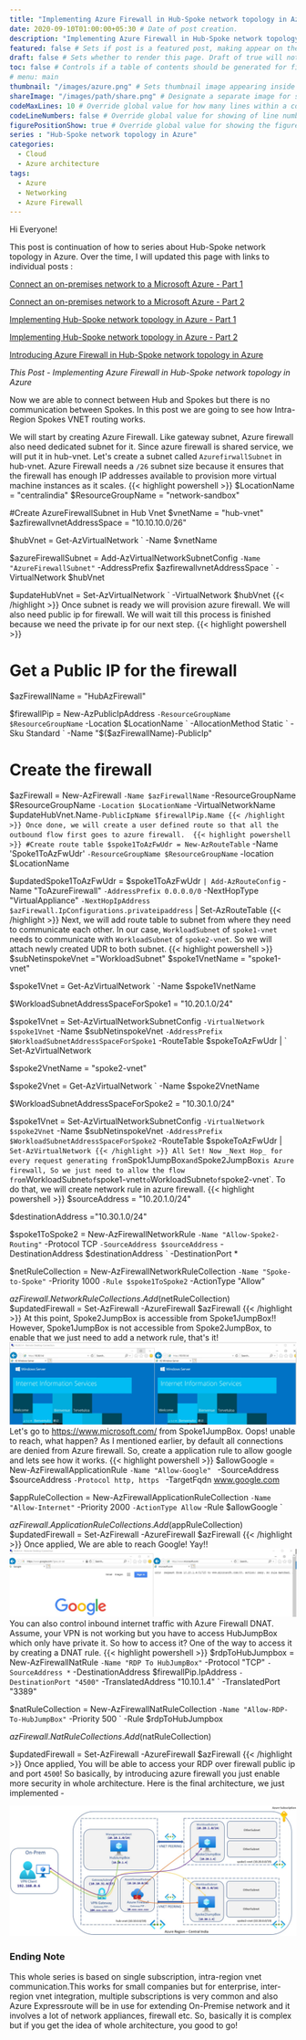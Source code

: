 ```yaml
---
title: "Implementing Azure Firewall in Hub-Spoke network topology in Azure" # Title of the blog post.
date: 2020-09-10T01:00:00+05:30 # Date of post creation.
description: "Implementing Azure Firewall in Hub-Spoke network topology in Azure" # Description used for search engine.
featured: false # Sets if post is a featured post, making appear on the home page side bar.
draft: false # Sets whether to render this page. Draft of true will not be rendered.
toc: false # Controls if a table of contents should be generated for first-level links automatically.
# menu: main
thumbnail: "/images/azure.png" # Sets thumbnail image appearing inside card on homepage.
shareImage: "/images/path/share.png" # Designate a separate image for social media sharing.
codeMaxLines: 10 # Override global value for how many lines within a code block before auto-collapsing.
codeLineNumbers: false # Override global value for showing of line numbers within code block.
figurePositionShow: true # Override global value for showing the figure label.
series : "Hub-Spoke network topology in Azure"
categories:
  - Cloud
  - Azure architecture
tags:
  - Azure
  - Networking
  - Azure Firewall
---
```


Hi Everyone!

This post is continuation of how to series about Hub-Spoke network topology in Azure. Over the time, I will updated this page with links to individual posts : 

[Connect an on-premises network to a Microsoft Azure - Part 1](/post/connect-azure-with-your-on-prem-network-part-1)

[Connect an on-premises network to a Microsoft Azure - Part 2](/post/connect-azure-with-your-on-prem-network-part-2)

[Implementing Hub-Spoke network topology in Azure - Part 1](/post/implementing-hub-spoke-network-topology-in-azure-part-1)

[Implementing Hub-Spoke network topology in Azure - Part 2](/post/implementing-hub-spoke-network-topology-in-azure-part-2)

[Introducing Azure Firewall in Hub-Spoke network topology in Azure](/post/introducing-azure-firewall-in-hub-spoke-network-topology-in-azure)

_This Post - Implementing Azure Firewall in Hub-Spoke network topology in Azure_

Now we are able to connect between Hub and Spokes but there is no communication between Spokes. In this post we are going to see how Intra-Region Spokes VNET routing works. 

We will start by creating Azure Firewall. Like gateway subnet, Azure firewall also need dedicated subnet for it. Since azure firewall is shared service, we will put it in hub-vnet. Let's create a subnet called `AzurefirwallSubnet` in hub-vnet. Azure Firewall needs a `/26` subnet size because it ensures that the firewall has enough IP addresses available to provision more virtual machine instances as it scales.
{{< highlight powershell >}}
$LocationName = "centralindia"
$ResourceGroupName = "network-sandbox"

#Create AzureFirewallSubnet in Hub Vnet
$vnetName = "hub-vnet"
$azfirewallvnetAddressSpace = "10.10.10.0/26"

$hubVnet = Get-AzVirtualNetwork `
              -Name $vnetName

$azureFirewallSubnet = Add-AzVirtualNetworkSubnetConfig `
                          -Name "AzureFirewallSubnet" `
                          -AddressPrefix $azfirewallvnetAddressSpace `
                          -VirtualNetwork $hubVnet

$updateHubVnet = Set-AzVirtualNetwork `
                    -VirtualNetwork $hubVnet
{{< /highlight >}}
Once subnet is ready we will provision azure firewall. We will also need public ip for firewall. We will wait till this process is finished because we need the private ip for our next step. 
{{< highlight powershell >}}
# Get a Public IP for the firewall
$azFirewallName = "HubAzFirewall"

$firewallPip = New-AzPublicIpAddress `
                  -ResourceGroupName $ResourceGroupName `
                  -Location $LocationName `
                  -AllocationMethod Static `
                  -Sku Standard `
                  -Name "$($azFirewallName)-PublicIp"


# Create the firewall
$azFirewall = New-AzFirewall `
                 -Name $azFirewallName `
                 -ResourceGroupName $ResourceGroupName  `
                 -Location $LocationName `
                 -VirtualNetworkName $updateHubVnet.Name`
                 -PublicIpName $firewallPip.Name
{{< /highlight >}}
Once done, we will create a user defined route so that all the outbound flow first goes to azure firewall. 
{{< highlight powershell >}}
#Create route table
$spoke1ToAzFwUdr = New-AzRouteTable `
                      -Name 'Spoke1ToAzFwUdr' `
                      -ResourceGroupName $ResourceGroupName `
                      -location $LocationName

$updatedSpoke1ToAzFwUdr = $spoke1ToAzFwUdr `
                            | Add-AzRouteConfig `
                                 -Name "ToAzureFirewall" `
                                 -AddressPrefix 0.0.0.0/0 `
                                 -NextHopType "VirtualAppliance" `
                                 -NextHopIpAddress $azFirewall.IpConfigurations.privateipaddress `
                            | Set-AzRouteTable
{{< /highlight >}}
Next, we will add route table to subnet from where they need to communicate each other. In our case, `WorkloadSubnet` of `spoke1-vnet` needs to communicate with `WorkloadSubnet` of `spoke2-vnet`. So we will attach newly created UDR to both subnet.
{{< highlight powershell >}}
$subNetinspokeVnet ="WorkloadSubnet"
$spoke1VnetName = "spoke1-vnet"
                     
$spoke1Vnet = Get-AzVirtualNetwork `
                           -Name $spoke1VnetName

$WorkloadSubnetAddressSpaceForSpoke1 = "10.20.1.0/24"

$spoke1Vnet =  Set-AzVirtualNetworkSubnetConfig `
                 -VirtualNetwork $spoke1Vnet `
                 -Name $subNetinspokeVnet `
                 -AddressPrefix $WorkloadSubnetAddressSpaceForSpoke1 `
                 -RouteTable $spokeToAzFwUdr | `
              Set-AzVirtualNetwork

$spoke2VnetName = "spoke2-vnet"
                     
$spoke2Vnet = Get-AzVirtualNetwork `
                           -Name $spoke2VnetName

$WorkloadSubnetAddressSpaceForSpoke2 = "10.30.1.0/24"

$spoke1Vnet =  Set-AzVirtualNetworkSubnetConfig `
                 -VirtualNetwork $spoke2Vnet `
                 -Name $subNetinspokeVnet `
                 -AddressPrefix $WorkloadSubnetAddressSpaceForSpoke2 `
                 -RouteTable $spokeToAzFwUdr | `
              Set-AzVirtualNetwork
{{< /highlight >}}
All Set! Now _Next Hop_ for every request generating from `Spok1JumpBox` and `Spoke2JumpBox` is Azure firewall, So we just need to allow the flow from `WorkloadSubnet` of `spoke1-vnet` to `WorkloadSubnet` of `spoke2-vnet`. To do that, we will create network rule in azure firewall.
{{< highlight powershell >}}
$sourceAddress = "10.20.1.0/24"

$destinationAddress ="10.30.1.0/24"

$spoke1ToSpoke2 = New-AzFirewallNetworkRule `
                     -Name "Allow-Spoke2-Routing" `
                     -Protocol TCP `
                     -SourceAddress $sourceAddress `
                     -DestinationAddress $destinationAddress `
                     -DestinationPort *
           
$netRuleCollection = New-AzFirewallNetworkRuleCollection `
                        -Name "Spoke-to-Spoke" `
                        -Priority 1000 `
                        -Rule $spoke1ToSpoke2 `
                        -ActionType "Allow"
           
$azFirewall.NetworkRuleCollections.Add($netRuleCollection)
$updatedFirewall = Set-AzFirewall -AzureFirewall $azFirewall
{{< /highlight >}}
At this point, Spoke2JumpBox is accessible from Spoke1JumpBox!! However, Spoke1JumpBox is not accessible from Spoke2JumpBox, to enable that we just need to add a network rule, that's it!
![spoke2-vnet is reachable from spoke1-vnet](/images/hub-spoke/spoke1-to-spoke2-reachable.jpg)
Let's go to https://www.microsoft.com/ from Spoke1JumpBox. Oops! unable to reach, what happen? As I mentioned earlier, by default  all connections are denied from Azure firewall. So, create a application rule to allow google and lets see how it works.
{{< highlight powershell >}}
$allowGoogle = New-AzFirewallApplicationRule `
                  -Name "Allow-Google"  `
                  -SourceAddress $sourceAddress `
                  -Protocol http, https  `
                  -TargetFqdn www.google.com

$appRuleCollection = New-AzFirewallApplicationRuleCollection `
                        -Name "Allow-Internet" `
                        -Priority 2000 `
                        -ActionType Allow `
                        -Rule $allowGoogle `

$azFirewall.ApplicationRuleCollections.Add($appRuleCollection)
$updatedFirewall = Set-AzFirewall -AzureFirewall $azFirewall
{{< /highlight >}}
Once applied, We are able to reach Google! Yay!! 
![Filtered internet access](/images/hub-spoke/filtered-internet-access.jpg)
You can also control inbound internet traffic with Azure Firewall DNAT. Assume, your VPN is not working but you have to access HubJumpBox which only have private it. So how to access it? One of the way to access it by creating a DNAT rule.
{{< highlight powershell >}}
$rdpToHubJumpbox =  New-AzFirewallNatRule `
                       -Name "RDP To HubJumpBox" `
                       -Protocol "TCP" `
                       -SourceAddress * `
                       -DestinationAddress $firewallPip.IpAddress `
                       -DestinationPort "4500" `
                       -TranslatedAddress "10.10.1.4" `
                       -TranslatedPort "3389"


$natRuleCollection = New-AzFirewallNatRuleCollection `
                       -Name "Allow-RDP-To-HubJumpBox" `
                       -Priority 500 `
                       -Rule $rdpToHubJumpbox

$azFirewall.NatRuleCollections.Add($natRuleCollection)

$updatedFirewall = Set-AzFirewall -AzureFirewall $azFirewall
{{< /highlight >}}
Once applied, You will be able to access your RDP over firewall public ip and port `4500`!
So basically, by introducing azure firewall you just enable more security in whole architecture.
Here is the final architecture, we just implemented - 

![Updated architecture](/images/hub-spoke/final-architecture.jpg)

### Ending Note
This whole series is based on single subscription, intra-region vnet communication.This works for small companies but for enterprise, inter-region vnet integration, multiple subscriptions is very common and also Azure Expressroute will be in use for extending On-Premise network and it involves a lot of network appliances, firewall etc. So, basically it is complex but if you get the idea of whole architecture, you good to go!

